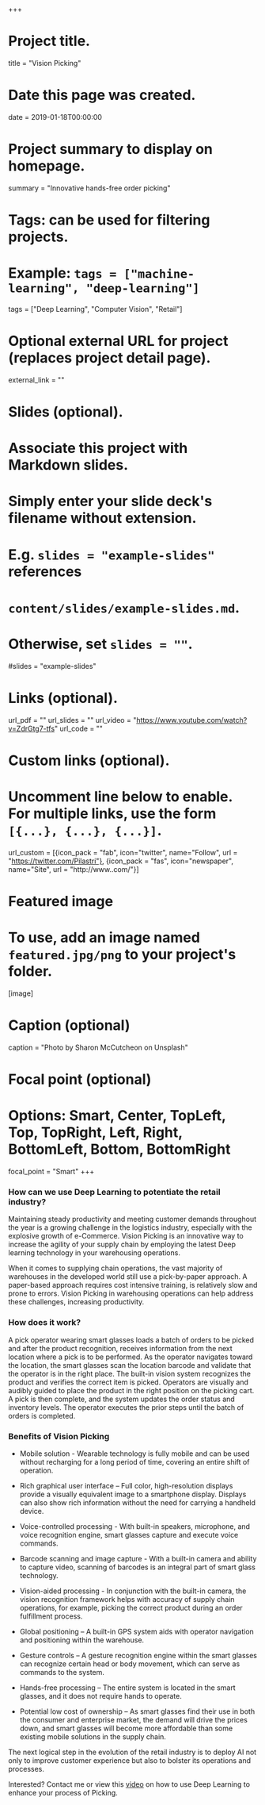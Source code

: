 +++
# Project title.
title = "Vision Picking"

# Date this page was created.
date = 2019-01-18T00:00:00

# Project summary to display on homepage.
summary = "Innovative hands-free order picking"

# Tags: can be used for filtering projects.
# Example: `tags = ["machine-learning", "deep-learning"]`
tags = ["Deep Learning", "Computer Vision", "Retail"]

# Optional external URL for project (replaces project detail page).
external_link = ""

# Slides (optional).
#   Associate this project with Markdown slides.
#   Simply enter your slide deck's filename without extension.
#   E.g. `slides = "example-slides"` references 
#   `content/slides/example-slides.md`.
#   Otherwise, set `slides = ""`.
#slides = "example-slides"

# Links (optional).
url_pdf = ""
url_slides = ""
url_video = "https://www.youtube.com/watch?v=ZdrGtg7-tfs"
url_code = ""

# Custom links (optional).
#   Uncomment line below to enable. For multiple links, use the form `[{...}, {...}, {...}]`.
url_custom = [{icon_pack = "fab", icon="twitter", name="Follow", url = "https://twitter.com/Pilastri"}, {icon_pack = "fas", icon="newspaper", name="Site", url = "http://www..com/"}]


# Featured image
# To use, add an image named `featured.jpg/png` to your project's folder. 
[image]
  # Caption (optional)
  caption = "Photo by Sharon McCutcheon on Unsplash" 
  
  # Focal point (optional)
  # Options: Smart, Center, TopLeft, Top, TopRight, Left, Right, BottomLeft, Bottom, BottomRight
  focal_point = "Smart"
+++
### How can we use Deep Learning to potentiate the retail industry?

<!---
sites:
https://www.ubimax.com/en/solutions/xpick.html
http://www.dhl.com/content/dam/downloads/g0/logistics/case_studies/sc_vision-picking_flyer_en.pdf
https://www.bastiansolutions.com/solutions/technology/supply-chain-software/augmented-reality-picking-wearable-technology
https://www.lucasware.com/warehouse-vision-picking/
-->

Maintaining steady productivity and meeting customer demands throughout the year is a growing challenge in the logistics industry, especially with the explosive growth of e-Commerce. Vision Picking is an innovative way to increase the agility of your supply chain by employing the latest Deep learning technology in your warehousing operations.

When it comes to supplying chain operations, the vast majority of warehouses in the developed world still use a pick-by-paper approach. A paper-based approach requires cost intensive training, is relatively slow and prone to errors. Vision Picking in warehousing operations can help address these challenges, increasing productivity.

### How does it work?

A pick operator wearing smart glasses loads a batch of orders to be picked and after the product recognition, receives information from the next location where a pick is to be performed. As the operator navigates toward the location, the smart glasses scan the location barcode and validate that the operator is in the right place. The built-in vision system recognizes the product and verifies the correct item is picked. Operators are visually and audibly guided to place the product in the right position on the picking cart. A pick is then complete, and the system updates the order status and inventory levels.
The operator executes the prior steps until the batch of orders is completed.

### Benefits of Vision Picking

* Mobile solution - Wearable technology is fully mobile and can be used without recharging for a long period of time, covering an entire shift of operation.

* Rich graphical user interface – Full color, high-resolution displays provide a visually equivalent image to a smartphone display. Displays can also show rich information without the need for carrying a handheld device.

* Voice-controlled processing - With built-in speakers, microphone, and voice recognition engine, smart glasses capture and execute voice commands.

* Barcode scanning and image capture - With a built-in camera and ability to capture video, scanning of barcodes is an integral part of smart glass technology.

* Vision-aided processing - In conjunction with the built-in camera, the vision recognition framework helps with accuracy of supply chain operations, for example, picking the correct product during an order fulfillment process.

* Global positioning – A built-in GPS system aids with operator navigation and positioning within the warehouse.

* Gesture controls – A gesture recognition engine within the smart glasses can recognize certain head or body movement, which can serve as commands to the system.

* Hands-free processing – The entire system is located in the smart glasses, and it does not require hands to operate.

* Potential low cost of ownership – As smart glasses find their use in both the consumer and enterprise market, the demand will drive the prices down, and smart glasses will become more affordable than some existing mobile solutions in the supply chain.

The next logical step in the evolution of the retail industry is to deploy AI not only to improve customer experience but also to bolster its operations and processes.

Interested? Contact me or view this [video](wwww.youtube.com) on how to use Deep Learning to enhance your process of Picking.

